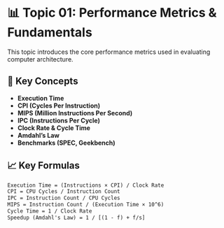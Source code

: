 # 📊 Topic 01: Performance Metrics & Fundamentals

This topic introduces the core performance metrics used in evaluating computer architecture.

## 📘 Key Concepts

- **Execution Time**
- **CPI (Cycles Per Instruction)**
- **MIPS (Million Instructions Per Second)**
- **IPC (Instructions Per Cycle)**
- **Clock Rate & Cycle Time**
- **Amdahl’s Law**
- **Benchmarks (SPEC, Geekbench)**

## 📈 Key Formulas

```txt
Execution Time = (Instructions × CPI) / Clock Rate
CPI = CPU Cycles / Instruction Count
IPC = Instruction Count / CPU Cycles
MIPS = Instruction Count / (Execution Time × 10^6)
Cycle Time = 1 / Clock Rate
Speedup (Amdahl's Law) = 1 / [(1 - f) + f/s]
